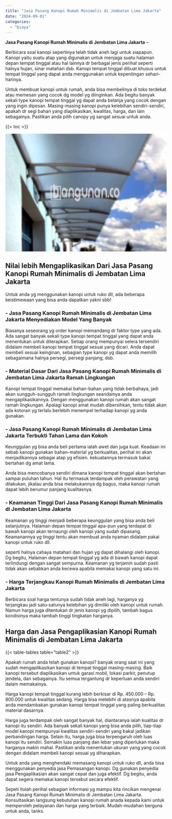 ```yaml
---
title: "Jasa Pasang Kanopi Rumah Minimalis di Jembatan Lima Jakarta"
date: "2024-09-01"
categories: 
  - "biaya"
---
```


**Jasa Pasang Kanopi Rumah Minimalis di Jembatan Lima Jakarta** –

Berbicara soal kanopi sepertinya telah tidak aneh lagi untuk siapapun. Kanopi yaitu suatu atap yang digunakan untuk menjaga suatu halaman depan tempat tinggal atau hal lainnya dr berbagai jenis perihal seperti halnya hujan, sinar matahari dsb. Kanopi tempat tinggal dibuat khusus untuk tempat tinggal yang dapat anda menggunakan untuk kepentingan sehari-harinya.

Untuk membuat kanopi untuk rumah, anda bisa membelinya di toko terdekat atau memesan yang cocok dg model yg diinginkan. Ada begitu banyak sekali type kanopi tempat tinggal yg dapat anda belanja yang cocok dengan yang ingin dipesan. Masing-masing kanopi punya kelebihan sendiri-sendiri, apakah dr segi bahan yang diaplikasikan, kwalitas, harga, dan lain sebagainya. Pastikan anda pilih canopy yg sangat sesuai untuk anda.

{{< toc >}}

![Jasa Pasang Kanopi Rumah Minimalis di Jembatan Lima Jakarta](/images/harga-kanopi-minimalis-21.png)

## Nilai lebih Mengaplikasikan Dari Jasa Pasang Kanopi Rumah Minimalis di Jembatan Lima Jakarta

Untuk anda yg menggunakan kanopi untuk ruko dll, ada beberapa keistimewaan yang bisa anda dapatkan yakni sbb!

### \- Jasa Pasang Kanopi Rumah Minimalis di Jembatan Lima Jakarta Menyediakan Model Yang Banyak

Biasanya seseorang yg order kanopi memandang dr faktor type yang ada. Ada sangat banyak sekali type kanopi tempat tinggal yang dapat anda menentukan untuk diterapkan. Setiap orang mempunyai selera tersendiri didalam membeli kanopi tempat tinggal sesuai yang dicari. Anda dapat membeli sesuai keinginan, sebagian type kanopi yg dapat anda memilih sebagaimana halnya persegi, persegi panjang, dsb.

### \- Material Dasar Dari Jasa Pasang Kanopi Rumah Minimalis di Jembatan Lima Jakarta Ramah Lingkungan

Kanopi tempat tinggal memakai bahan-bahan yang tidak berbahaya, jadi akan sungguh-sungguh ramah lingkungan seandainya anda mengaplikasikannya. Dengan menggunakan kanopi rumah akan sangat ramah lingkungan. Apalagi kanopi amat mudah dibersihkan, tentu tidak akan ada kotoran yg terlalu berlebih menempel terhadap kanopi yg anda gunakan.

### \- Jasa Pasang Kanopi Rumah Minimalis di Jembatan Lima Jakarta Terbukti Tahan Lama dan Kokoh

Keunggulan yg bisa anda beli pertama ialah awet dan juga kuat. Keadaan ini sebab kanopi gunakan bahan-material yg berkualitas, perihal ini akan menjadikannya sebagai atap yg efisien. kekuatannya termasuk bakal bertahan dg amat lama.

Anda bisa mencobanya sendiri dimana kanopi tempat tinggal akan bertahan sampai puluhan tahun. Hal itu termasuk terdampak oleh perawatan yang dilakukan, jikalau anda bisa melakukannya dg bagus, maka kanopi rumah dapat lebih berumur panjang kualitasnya.

### \- Keamanan Tinggi Dari Jasa Pasang Kanopi Rumah Minimalis di Jembatan Lima Jakarta

Keamanan yg tinggi menjadi beberapa keunggulan yang bisa anda beli selanjutnya. Halaman depan tempat tinggal apa-pun yang terdapat di bawah kanopi akan ternaungi oleh kanopi yang sudah dipasang. Keamanannya yg tinggi tentu akan membuat anda nyaman didalam pakai kanopi untuk ruko dll.

seperti halnya cahaya matahari dan hujan yg dapat dihalangi oleh kanopi. Dg begitu, Halaman depan tempat tinggal yg ada di bawah kanopi dapat terlindungi dengan sangat sempurna. Keamanan yg terjamin sudah pasti tidak akan sebabkan anda kecewa apabila memakai kanopi yang satu ini.

### \- Harga Terjangkau Kanopi Rumah Minimalis di Jembatan Lima Jakarta

Berbicara soal harga tentunya sudah tidak aneh lagi, harganya yg terjangkau jadi satu-satunya kelebihan yg dimiliki oleh kanopi untuk rumah. Namun harga juga ditentukan dr jenis kanopi yg dipilih, tambah bagus kondisinya maka tambah tinggi tingkatan harganya.

## Harga dan Jasa Pengaplikasian Kanopi Rumah Minimalis di Jembatan Lima Jakarta

{{< table-tables table="table2" >}}

Apakah rumah anda telah gunakan kanopi? banyak orang saat ini yang sudah mengaplikasikan kanopi di tempat tinggal masing-masing. Baik kanopi tersebut diaplikasikan untuk garasi mobil, lokasi parkir, penutup jendela, dan sebagainya. Itu semua tergantung dr keperluan anda sendiri dalam memakainya.

Harga kanopi tempat tinggal kurang lebih berkisar di Rp. 450.000 – Rp. 800.000 untuk kwalitas sedang. Harga bisa melebihi di atasnya apabila anda mendambakan gunakan kanopi tempat tinggal yang paling berkualitas material dasarnya.

Harga juga terdampak oleh sangat banyak hal, diantaranya ialah kualitas dr kanopi itu sendiri. Ada banyak sekali kanopi yang bisa anda pilih, tiap-tiap model kanopi mempunyai kwalitas sendiri-sendiri yang bakal jadikan perbandingan harga. Selain itu, harga juga bisa terpengaruh oleh luas kanopi itu sendiri. Semakin luas panjang dan lebar yang diperlukan maka harganya makin mahal. Pastikan anda menentukan ukuran yang yang cocok dengan didalam membeli kanopi sesuai yg diharapkan.

Untuk anda yang menghendaki memasang kanopi untuk ruko dll, anda bisa menggunakan penyedia jasa Pemasangan kanopi. Dg gunakan penyedia jasa Pengaplikasian akan sangat cepat dan juga efektif. Dg begitu, anda dapat segera memakai kanopi tersebut secara efektif.

Sepeti itulah perihal sebagian informasi yg mampu kita rincikan mengenai Jasa Pasang Kanopi Rumah Minimalis di Jembatan Lima Jakarta. Konsultasikan langsung kebutuhan kanopi rumah anada kepada kami untuk memperoleh pelayanan dan harga yang terbaik. Mudah-mudahan berguna untuk anda, tanks.
